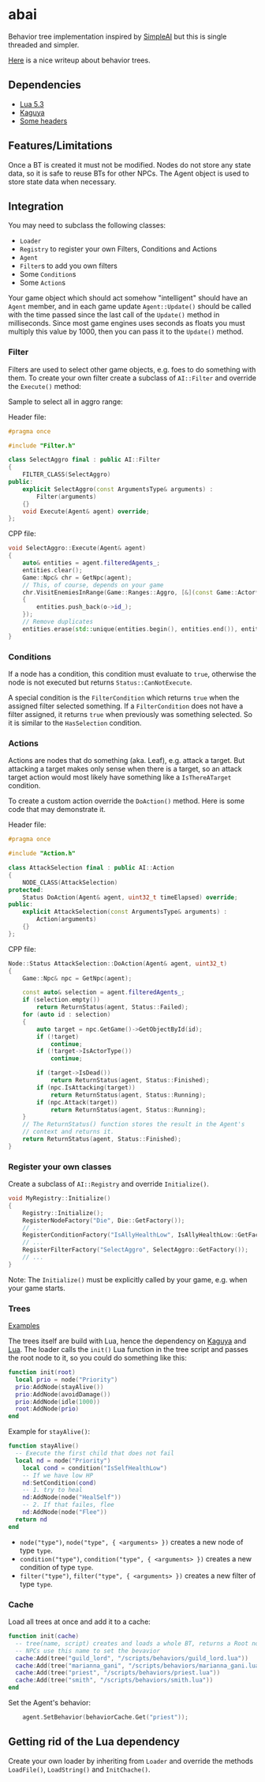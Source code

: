 # abai

Behavior tree implementation inspired by [SimpleAI](https://github.com/mgerhardy/simpleai)
but this is single threaded and simpler.

[Here](https://outforafight.wordpress.com/2014/07/15/behaviour-behavior-trees-for-ai-dudes-part-1/)
is a nice writeup about behavior trees.

## Dependencies

* [Lua 5.3](https://www.lua.org/)
* [Kaguya](https://github.com/satoren/kaguya)
* [Some headers](../Include/sa)

## Features/Limitations

Once a BT is created it must not be modified. Nodes do not store any state
data, so it is safe to reuse BTs for other NPCs. The Agent object is used
to store state data when necessary.

## Integration

You may need to subclass the following classes:

* `Loader`
* `Registry` to register your own Filters, Conditions and Actions
* `Agent`
* `Filter`s to add you own filters
* Some `Condition`s
* Some `Action`s

Your game object which should act somehow "intelligent" should have an `Agent`
member, and in each game update `Agent::Update()` should be called with the time
passed since the last call of the `Update()` method in milliseconds. Since most
game engines uses seconds as floats you must multiply this value by 1000, then
you can pass it to the `Update()` method.

### Filter

Filters are used to select other game objects, e.g. foes to do something with
them. To create your own filter create a subclass of `AI::Filter` and override
the `Execute()` method:

Sample to select all in aggro range:

Header file:

~~~cpp
#pragma once

#include "Filter.h"

class SelectAggro final : public AI::Filter
{
    FILTER_CLASS(SelectAggro)
public:
    explicit SelectAggro(const ArgumentsType& arguments) :
        Filter(arguments)
    {}
    void Execute(Agent& agent) override;
};
~~~

CPP file:

~~~cpp
void SelectAggro::Execute(Agent& agent)
{
    auto& entities = agent.filteredAgents_;
    entities.clear();
    Game::Npc& chr = GetNpc(agent);
    // This, of course, depends on your game
    chr.VisitEnemiesInRange(Game::Ranges::Aggro, [&](const Game::Actor* o)
    {
        entities.push_back(o->id_);
    });
    // Remove duplicates
    entities.erase(std::unique(entities.begin(), entities.end()), entities.end());
}
~~~

### Conditions

If a node has a condition, this condition must evaluate to `true`, otherwise the
node is not executed but returns `Status::CanNotExecute`.

A special condition is the `FilterCondition` which returns `true` when the assigned
filter selected something. If a `FilterCondition` does not have a filter assigned,
it returns `true` when previously was something selected. So it is similar to the
`HasSelection` condition.

### Actions

Actions are nodes that do something (aka. Leaf), e.g. attack a target. But attacking
a target makes only sense when there is a target, so an attack target action would
most likely have something like a `IsThereATarget` condition.

To create a custom action override the `DoAction()` method. Here is some code that
may demonstrate it.

Header file:

~~~cpp
#pragma once

#include "Action.h"

class AttackSelection final : public AI::Action
{
    NODE_CLASS(AttackSelection)
protected:
    Status DoAction(Agent& agent, uint32_t timeElapsed) override;
public:
    explicit AttackSelection(const ArgumentsType& arguments) :
        Action(arguments)
    {}
};
~~~

CPP file:

~~~cpp
Node::Status AttackSelection::DoAction(Agent& agent, uint32_t)
{
    Game::Npc& npc = GetNpc(agent);

    const auto& selection = agent.filteredAgents_;
    if (selection.empty())
        return ReturnStatus(agent, Status::Failed);
    for (auto id : selection)
    {
        auto target = npc.GetGame()->GetObjectById(id);
        if (!target)
            continue;
        if (!target->IsActorType())
            continue;

        if (target->IsDead())
            return ReturnStatus(agent, Status::Finished);
        if (npc.IsAttacking(target))
            return ReturnStatus(agent, Status::Running);
        if (npc.Attack(target))
            return ReturnStatus(agent, Status::Running);
    }
    // The ReturnStatus() function stores the result in the Agent's
    // context and returns it.
    return ReturnStatus(agent, Status::Finished);
}
~~~

### Register your own classes

Create a subclass of `AI::Registry` and override `Initialize()`.

~~~cpp
void MyRegistry::Initialize()
{
    Registry::Initialize();
    RegisterNodeFactory("Die", Die::GetFactory());
    // ...
    RegisterConditionFactory("IsAllyHealthLow", IsAllyHealthLow::GetFactory());
    // ...
    RegisterFilterFactory("SelectAggro", SelectAggro::GetFactory());
    // ...
}
~~~

Note: The `Initialize()` must be explicitly called by your game, e.g. when your
game starts.

### Trees

[Examples](../Bin/data/scripts/behaviors)

The trees itself are build with Lua, hence the dependency on [Kaguya](https://github.com/satoren/kaguya)
and [Lua](https://www.lua.org/). The loader calls the `init()` Lua function in
the tree script and passes the root node to it, so you could do something like this:

~~~lua
function init(root)
  local prio = node("Priority")
  prio:AddNode(stayAlive())
  prio:AddNode(avoidDamage())
  prio:AddNode(idle(1000))
  root:AddNode(prio)
end
~~~

Example for `stayAlive()`:

~~~lua
function stayAlive()
  -- Execute the first child that does not fail
  local nd = node("Priority")
    local cond = condition("IsSelfHealthLow")
    -- If we have low HP
    nd:SetCondition(cond)
    -- 1. try to heal
    nd:AddNode(node("HealSelf"))
    -- 2. If that failes, flee
    nd:AddNode(node("Flee"))
  return nd
end
~~~

* `node("type")`, `node("type", { <arguments> })` creates a new node of type `type`.
* `condition("type")`, `condition("type", { <arguments> })` creates a new condition of type `type`.
* `filter("type")`, `filter("type", { <arguments> })` creates a new filter of type `type`.

### Cache

Load all trees at once and add it to a cache:

~~~lua
function init(cache)
  -- tree(name, script) creates and loads a whole BT, returns a Root node
  -- NPCs use this name to set the bevavior
  cache:Add(tree("guild_lord", "/scripts/behaviors/guild_lord.lua"))
  cache:Add(tree("marianna_gani", "/scripts/behaviors/marianna_gani.lua"))
  cache:Add(tree("priest", "/scripts/behaviors/priest.lua"))
  cache:Add(tree("smith", "/scripts/behaviors/smith.lua"))
end
~~~

Set the Agent's behavior:

~~~cpp
    agent.SetBehavior(behaviorCache.Get("priest"));
~~~

## Getting rid of the Lua dependency

Create your own loader by inheriting from `Loader` and override the methods
`LoadFile()`, `LoadString()` and `InitChache()`.
